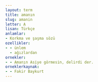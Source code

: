 ```yaml
---
layout: term
title: amanın
slug: amanin
letter: A
lisan: Türkçe
anlamlar:
- Korkma ve şaşma sözü
ozellikler:
- - ünlem
  - ağızlardan
ornekler:
- - Amanın Asiye görmesin, delirdi der.
orneklerkaynak:
- - Fakir Baykurt
---
```

